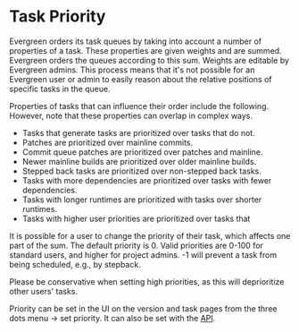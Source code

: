 # Task Priority

Evergreen orders its task queues by taking into account a number of properties
of a task. These properties are given weights and are summed. Evergreen orders
the queues according to this sum. Weights are editable by Evergreen admins.
This process means that it's not possible for an Evergreen user or admin to
easily reason about the relative positions of specific tasks in the queue.

Properties of tasks that can influence their order include the following.
However, note that these properties can overlap in complex ways.

- Tasks that generate tasks are prioritized over tasks that do not.
- Patches are prioritized over mainline commits.
- Commit queue patches are prioritized over patches and mainline.
- Newer mainline builds are prioritized over older mainline builds.
- Stepped back tasks are prioritized over non-stepped back tasks.
- Tasks with more dependencies are prioritized over tasks with fewer dependencies.
- Tasks with longer runtimes are prioritized with tasks over shorter runtimes.
- Tasks with higher user priorities are prioritized over tasks that 

It is possible for a user to change the priority of their task, which affects
one part of the sum. The default priority is 0. Valid priorities are 0-100 for
standard users, and higher for project admins. -1 will prevent a task from being
scheduled, e.g., by stepback.

Please be conservative when setting high priorities, as this will deprioritize
other users' tasks.

Priority can be set in the UI on the version and task pages from the three dots
menu -> set priority. It can also be set with the
[API](../API/REST-V2-Usage.md).